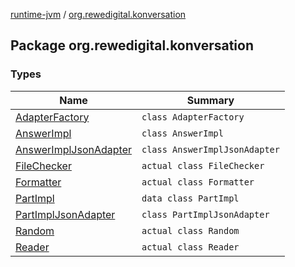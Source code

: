 [runtime-jvm](../index.md) / [org.rewedigital.konversation](./index.md)

## Package org.rewedigital.konversation

### Types

| Name | Summary |
|---|---|
| [AdapterFactory](-adapter-factory/index.md) | `class AdapterFactory` |
| [AnswerImpl](-answer-impl/index.md) | `class AnswerImpl` |
| [AnswerImplJsonAdapter](-answer-impl-json-adapter/index.md) | `class AnswerImplJsonAdapter` |
| [FileChecker](-file-checker/index.md) | `actual class FileChecker` |
| [Formatter](-formatter/index.md) | `actual class Formatter` |
| [PartImpl](-part-impl/index.md) | `data class PartImpl` |
| [PartImplJsonAdapter](-part-impl-json-adapter/index.md) | `class PartImplJsonAdapter` |
| [Random](-random/index.md) | `actual class Random` |
| [Reader](-reader/index.md) | `actual class Reader` |
